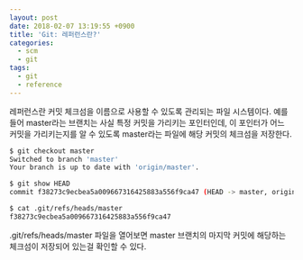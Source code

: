 ```yaml
---
layout: post
date: 2018-02-07 13:19:55 +0900
title: 'Git: 레퍼런스란?'
categories:
  - scm
  - git
tags:
  - git
  - reference
---
```


레퍼런스란 커밋 체크섬을 이름으로 사용할 수 있도록 관리되는 파일 시스템이다.
예를 들어 master라는 브랜치는 사실 특정 커밋을 가리키는 포인터인데, 이 포인터가 어느 커밋을 가리키는지를 알 수 있도록 master라는 파일에 해당 커밋의 체크섬을 저장한다.
```bash
$ git checkout master
Switched to branch 'master'
Your branch is up to date with 'origin/master'.

$ git show HEAD
commit f38273c9ecbea5a009667316425883a556f9ca47 (HEAD -> master, origin/master, origin/HEAD)

$ cat .git/refs/heads/master
f38273c9ecbea5a009667316425883a556f9ca47
```
.git/refs/heads/master 파일을 열어보면 master 브랜치의 마지막 커밋에 해당하는 체크섬이 저장되어 있는걸 확인할 수 있다.
